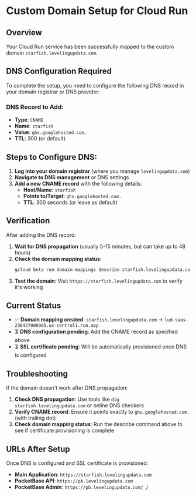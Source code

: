 # Custom Domain Setup for Cloud Run

## Overview
Your Cloud Run service has been successfully mapped to the custom domain `starfish.levelingupdata.com`.

## DNS Configuration Required

To complete the setup, you need to configure the following DNS record in your domain registrar or DNS provider:

### DNS Record to Add:
- **Type**: `CNAME`
- **Name**: `starfish`
- **Value**: `ghs.googlehosted.com.`
- **TTL**: 300 (or default)

## Steps to Configure DNS:

1. **Log into your domain registrar** (where you manage `levelingupdata.com`)
2. **Navigate to DNS management** or DNS settings
3. **Add a new CNAME record** with the following details:
   - **Host/Name**: `starfish`
   - **Points to/Target**: `ghs.googlehosted.com.`
   - **TTL**: 300 seconds (or leave as default)

## Verification

After adding the DNS record:

1. **Wait for DNS propagation** (usually 5-15 minutes, but can take up to 48 hours)
2. **Check the domain mapping status**:
   ```bash
   gcloud beta run domain-mappings describe starfish.levelingupdata.com --region=us-central1
   ```
3. **Test the domain**: Visit `https://starfish.levelingupdata.com` to verify it's working

## Current Status

- ✅ **Domain mapping created**: `starfish.levelingupdata.com` → `lud-saas-236427008905.us-central1.run.app`
- ⏳ **DNS configuration pending**: Add the CNAME record as specified above
- ⏳ **SSL certificate pending**: Will be automatically provisioned once DNS is configured

## Troubleshooting

If the domain doesn't work after DNS propagation:

1. **Check DNS propagation**: Use tools like `dig starfish.levelingupdata.com` or online DNS checkers
2. **Verify CNAME record**: Ensure it points exactly to `ghs.googlehosted.com.` (with trailing dot)
3. **Check domain mapping status**: Run the describe command above to see if certificate provisioning is complete

## URLs After Setup

Once DNS is configured and SSL certificate is provisioned:
- **Main Application**: `https://starfish.levelingupdata.com`
- **PocketBase API**: `https://pb.levelingupdata.com`
- **PocketBase Admin**: `https://pb.levelingupdata.com/_/`
